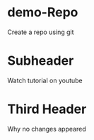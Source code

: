 # demo-Repo

Create a repo using git

# Subheader

Watch tutorial on youtube

# Third Header

Why no changes appeared